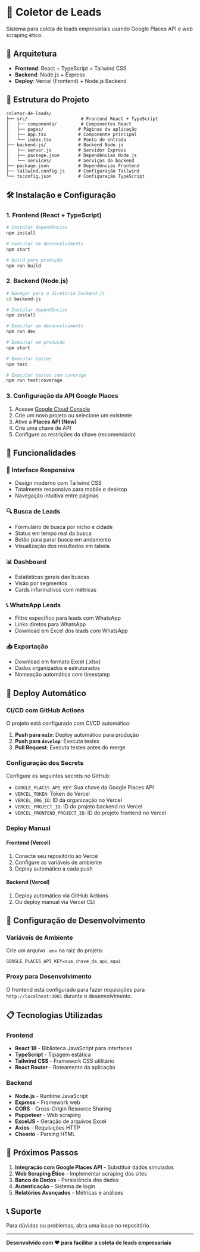 # 🎯 Coletor de Leads

Sistema para coleta de leads empresariais usando Google Places API e web
scraping ético.

## 🚀 Arquitetura

- **Frontend**: React + TypeScript + Tailwind CSS
- **Backend**: Node.js + Express
- **Deploy**: Vercel (Frontend) + Node.js Backend

## 📁 Estrutura do Projeto

```
coletor-de-leads/
├── src/                    # Frontend React + TypeScript
│   ├── components/         # Componentes React
│   ├── pages/             # Páginas da aplicação
│   ├── App.tsx            # Componente principal
│   └── index.tsx          # Ponto de entrada
├── backend-js/            # Backend Node.js
│   ├── server.js          # Servidor Express
│   ├── package.json       # Dependências Node.js
│   └── services/          # Serviços do backend
├── package.json           # Dependências Frontend
├── tailwind.config.js     # Configuração Tailwind
└── tsconfig.json          # Configuração TypeScript
```

## 🛠️ Instalação e Configuração

### 1. Frontend (React + TypeScript)

```bash
# Instalar dependências
npm install

# Executar em desenvolvimento
npm start

# Build para produção
npm run build
```

### 2. Backend (Node.js)

```bash
# Navegar para o diretório backend-js
cd backend-js

# Instalar dependências
npm install

# Executar em desenvolvimento
npm run dev

# Executar em produção
npm start

# Executar testes
npm test

# Executar testes com coverage
npm run test:coverage
```

### 3. Configuração da API Google Places

1. Acesse [Google Cloud Console](https://console.cloud.google.com/)
2. Crie um novo projeto ou selecione um existente
3. Ative a **Places API (New)**
4. Crie uma chave de API
5. Configure as restrições da chave (recomendado)

## 🎨 Funcionalidades

### 📱 Interface Responsiva

- Design moderno com Tailwind CSS
- Totalmente responsivo para mobile e desktop
- Navegação intuitiva entre páginas

### 🔍 Busca de Leads

- Formulário de busca por nicho e cidade
- Status em tempo real da busca
- Botão para parar busca em andamento
- Visualização dos resultados em tabela

### 📊 Dashboard

- Estatísticas gerais das buscas
- Visão por segmentos
- Cards informativos com métricas

### 📞 WhatsApp Leads

- Filtro específico para leads com WhatsApp
- Links diretos para WhatsApp
- Download em Excel dos leads com WhatsApp

### 📥 Exportação

- Download em formato Excel (.xlsx)
- Dados organizados e estruturados
- Nomeação automática com timestamp

## 🚀 Deploy Automático

### CI/CD com GitHub Actions

O projeto está configurado com CI/CD automático:

1. **Push para `main`**: Deploy automático para produção
2. **Push para `develop`**: Executa testes
3. **Pull Request**: Executa testes antes do merge

### Configuração dos Secrets

Configure os seguintes secrets no GitHub:

- `GOOGLE_PLACES_API_KEY`: Sua chave da Google Places API
- `VERCEL_TOKEN`: Token do Vercel
- `VERCEL_ORG_ID`: ID da organização no Vercel
- `VERCEL_PROJECT_ID`: ID do projeto backend no Vercel
- `VERCEL_FRONTEND_PROJECT_ID`: ID do projeto frontend no Vercel

### Deploy Manual

#### Frontend (Vercel)

1. Conecte seu repositório ao Vercel
2. Configure as variáveis de ambiente
3. Deploy automático a cada push

#### Backend (Vercel)

1. Deploy automático via GitHub Actions
2. Ou deploy manual via Vercel CLI

## 🔧 Configuração de Desenvolvimento

### Variáveis de Ambiente

Crie um arquivo `.env` na raiz do projeto:

```env
GOOGLE_PLACES_API_KEY=sua_chave_da_api_aqui
```

### Proxy para Desenvolvimento

O frontend está configurado para fazer requisições para `http://localhost:3001`
durante o desenvolvimento.

## 📋 Tecnologias Utilizadas

### Frontend

- **React 18** - Biblioteca JavaScript para interfaces
- **TypeScript** - Tipagem estática
- **Tailwind CSS** - Framework CSS utilitário
- **React Router** - Roteamento da aplicação

### Backend

- **Node.js** - Runtime JavaScript
- **Express** - Framework web
- **CORS** - Cross-Origin Resource Sharing
- **Puppeteer** - Web scraping
- **ExcelJS** - Geração de arquivos Excel
- **Axios** - Requisições HTTP
- **Cheerio** - Parsing HTML

## 🎯 Próximos Passos

1. **Integração com Google Places API** - Substituir dados simulados
2. **Web Scraping Ético** - Implementar scraping dos sites
3. **Banco de Dados** - Persistência dos dados
4. **Autenticação** - Sistema de login
5. **Relatórios Avançados** - Métricas e análises

## 📞 Suporte

Para dúvidas ou problemas, abra uma issue no repositório.

---

**Desenvolvido com ❤️ para facilitar a coleta de leads empresariais**
